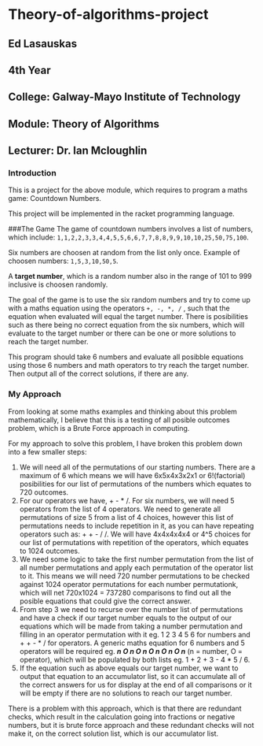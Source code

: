 # Theory-of-algorithms-project

## Ed Lasauskas
## 4th Year
## College: Galway-Mayo Institute of Technology
## Module: Theory of Algorithms
## Lecturer: Dr. Ian Mcloughlin

### Introduction
This is a project for the above module, which requires to program a maths game: Countdown Numbers.

This project will be implemented in the racket programming language.

###The Game
The game of countdown numbers involves a list of numbers, which include: `1,1,2,2,3,3,4,4,5,5,6,6,7,7,8,8,9,9,10,10,25,50,75,100`. 

Six numbers are choosen at random from the list only once. Example of choosen numbers: `1,5,3,10,50,5`.

A **target number**, which is a random number also in the range of 101 to 999 inclusive is choosen randomly.

The goal of the game is to use the six random numbers and try to come up with a maths equation using the operators `+, -, *, /` , such that the equation when evaluated will equal the target number. There is posibilities such as there being no correct equation from the six numbers, which will evaluate to the target number or there can be one or more solutions to reach the target number.

This program should take 6 numbers and evaluate all posibble equations using those 6 numbers and math operators to try reach the target number. Then output all of the correct solutions, if there are any.

### My Approach
From looking at some maths examples and thinking about this problem mathematically, I believe that this is a testing of all posible outcomes problem, which is a Brute Force approach in computing.

For my approach to solve this problem, I have broken this problem down into a few smaller steps:

1. We will need all of the permutations of our starting numbers. There are a maximum of 6 which means we will have 6x5x4x3x2x1 or 6!(factorial) posibilities for our list of permutations of the numbers which equates to 720 outcomes.
2. For our operators we have, + - * /. For six numbers, we will need 5 operators from the list of 4 operators. We need to generate all permutations of size 5 from a list of 4 choices, however this list of permutations needs to include repetition in it, as you can have repeating operators such as: + + - / /. We will have 4x4x4x4x4 or 4^5 choices for our list of permutations with repetition of the operators, which equates to 1024 outcomes.
3. We need some logic to take the first number permutation from the list of all number permutations and apply each permutation of the operator list to it. This means we will need 720 number permutations to be checked against 1024 operator permutations for each number permutationk, which will net 720x1024 = 737280 comparisons to find out all the posible equations that could give the correct answer.
4. From step 3 we need to recurse over the number list of permutations and have a check if our target number equals to the output of our equations which will be made from taking a number permutation and filling in an operator permutation with it eg. 1 2 3 4 5 6 for numbers and + + - * / for operators. A generic maths equation for 6 numbers and 5 operators will be required eg. ***n O n O n O n O n O n*** (n = number, O = operator), which will be populated by both lists eg. 1 + 2 + 3 - 4 * 5 / 6.
5. If the equation such as above equals our target number, we want to output that equation to an accumulator list, so it can accumulate all of the correct answers for us for display at the end of all comparisons or it will be empty if there are no solutions to reach our target number.

There is a problem with this approach, which is that there are redundant checks, which result in the calculation going into fractions or negative numbers, but it is brute force approach and these redundant checks will not make it, on the correct solution list, which is our accumulator list.
